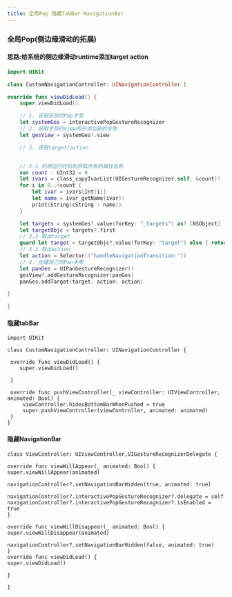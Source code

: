 ```yaml
---
title: 全局Pop 隐藏TabBar NavigationBar
---
```


### 全局Pop(侧边缘滑动的拓展)
<!--more-->
#### 思路:给系统的侧边缘滑动runtime添加target action

```Swift
import UIKit

class CustomNavigationController: UINavigationController {

override func viewDidLoad() {
    super.viewDidLoad()

    // 1. 获取系统的Pop手势
    let systemGes = interactivePopGestureRecognizer
    // 2. 获取手势的view用于添加新的手势
    let gesView = systemGes?.view

    // 3. 获取target/action


    // 3.1 利用运行时机制获取所有的属性名称
    var count : UInt32 = 0
    let ivars = class_copyIvarList(UIGestureRecognizer.self, &count)!
    for i in 0..<count {
        let ivar = ivars[Int(i)]
        let name = ivar_getName(ivar)!
        print(String(cString : name))
    }

    let targets = systemGes?.value(forKey: "_targets") as? [NSObject]
    let targetObjc = targets?.first
    // 3.2 取出target
    guard let target = targetObjc?.value(forKey: "target") else { return }
    // 3.3 取出action
    let action = Selector(("handleNavigationTransition:"))
    // 4. 创建自己的Pan手势
    let panGes = UIPanGestureRecognizer()
    gesView?.addGestureRecognizer(panGes)
    panGes.addTarget(target, action: action)

}

}
```
#### 隐藏tabBar
    import UIKit

    class CustomNavigationController: UINavigationController {

     override func viewDidLoad() {
        super.viewDidLoad()

     }

     override func pushViewController(_ viewController: UIViewController, animated: Bool) {
         viewController.hidesBottomBarWhenPushed = true
         super.pushViewController(viewController, animated: animated)
     }
    }
#### 隐藏NavigationBar

    class ViewController: UIViewController,UIGestureRecognizerDelegate {

    override func viewWillAppear(_ animated: Bool) {
    super.viewWillAppear(animated)

    navigationController?.setNavigationBarHidden(true, animated: true)

    navigationController?.interactivePopGestureRecognizer?.delegate = self
    navigationController?.interactivePopGestureRecognizer?.isEnabled = true
    }

    override func viewWillDisappear(_ animated: Bool) {
    super.viewWillDisappear(animated)

    navigationController?.setNavigationBarHidden(false, animated: true)
    }
    override func viewDidLoad() {
    super.viewDidLoad()

    }

    }

